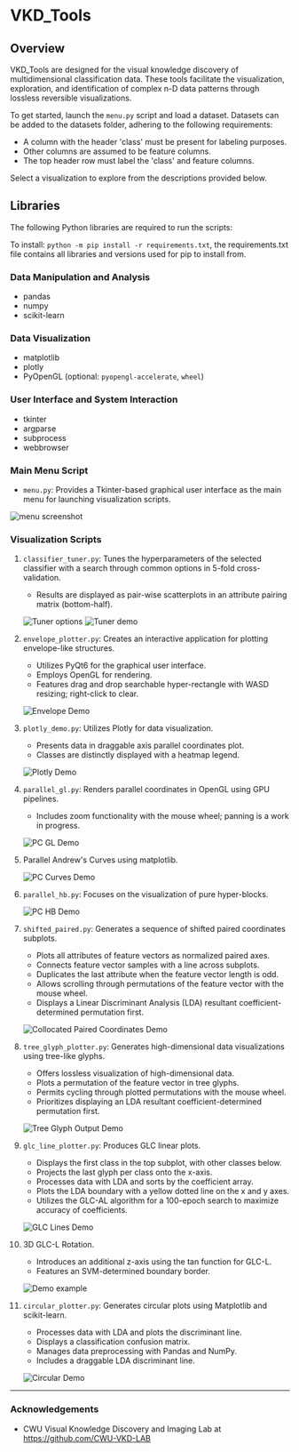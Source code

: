# VKD_Tools

## Overview

VKD_Tools are designed for the visual knowledge discovery of multidimensional classification data. These tools facilitate the visualization, exploration, and identification of complex n-D data patterns through lossless reversible visualizations.

To get started, launch the `menu.py` script and load a dataset. Datasets can be added to the datasets folder, adhering to the following requirements:
- A column with the header 'class' must be present for labeling purposes.
- Other columns are assumed to be feature columns.
- The top header row must label the 'class' and feature columns.

Select a visualization to explore from the descriptions provided below.

## Libraries

The following Python libraries are required to run the scripts:

To install: `python -m pip install -r requirements.txt`, the requirements.txt file contains all libraries and versions used for pip to install from.  

### Data Manipulation and Analysis

- pandas
- numpy
- scikit-learn

### Data Visualization

- matplotlib
- plotly
- PyOpenGL (optional: `pyopengl-accelerate`, `wheel`)

### User Interface and System Interaction

- tkinter
- argparse
- subprocess
- webbrowser

### Main Menu Script

- `menu.py`: Provides a Tkinter-based graphical user interface as the main menu for launching visualization scripts.

![menu screenshot](screenshots/menu.png)

### Visualization Scripts

1. `classifier_tuner.py`: Tunes the hyperparameters of the selected classifier with a search through common options in 5-fold cross-validation.
   - Results are displayed as pair-wise scatterplots in an attribute pairing matrix (bottom-half).

   ![Tuner options](screenshots/tuner_options.png)
   ![Tuner demo](screenshots/tuner.png)

2. `envelope_plotter.py`: Creates an interactive application for plotting envelope-like structures.
   - Utilizes PyQt6 for the graphical user interface.
   - Employs OpenGL for rendering.
   - Features drag and drop searchable hyper-rectangle with WASD resizing; right-click to clear.

   ![Envelope Demo](screenshots/envelope1.png)

3. `plotly_demo.py`: Utilizes Plotly for data visualization.
   - Presents data in draggable axis parallel coordinates plot.
   - Classes are distinctly displayed with a heatmap legend.

   ![Plotly Demo](screenshots/plotly1.png)

4. `parallel_gl.py`: Renders parallel coordinates in OpenGL using GPU pipelines.
   - Includes zoom functionality with the mouse wheel; panning is a work in progress.

   ![PC GL Demo](screenshots/pc_gl.png)

5. Parallel Andrew's Curves using matplotlib.

   ![PC Curves Demo](screenshots/parallel_curves.png)

6. `parallel_hb.py`: Focuses on the visualization of pure hyper-blocks.

   ![PC HB Demo](screenshots/parallel_hb.png)

7. `shifted_paired.py`: Generates a sequence of shifted paired coordinates subplots.
   - Plots all attributes of feature vectors as normalized paired axes.
   - Connects feature vector samples with a line across subplots.
   - Duplicates the last attribute when the feature vector length is odd.
   - Allows scrolling through permutations of the feature vector with the mouse wheel.
   - Displays a Linear Discriminant Analysis (LDA) resultant coefficient-determined permutation first.

   ![Collocated Paired Coordinates Demo](screenshots/shifted_paired.png)

8. `tree_glyph_plotter.py`: Generates high-dimensional data visualizations using tree-like glyphs.
   - Offers lossless visualization of high-dimensional data.
   - Plots a permutation of the feature vector in tree glyphs.
   - Permits cycling through plotted permutations with the mouse wheel.
   - Prioritizes displaying an LDA resultant coefficient-determined permutation first.

   ![Tree Glyph Output Demo](screenshots/wheat_seeds_tree_glyphs.png)

9. `glc_line_plotter.py`: Produces GLC linear plots.
   - Displays the first class in the top subplot, with other classes below.
   - Projects the last glyph per class onto the x-axis.
   - Processes data with LDA and sorts by the coefficient array.
   - Plots the LDA boundary with a yellow dotted line on the x and y axes.
   - Utilizes the GLC-AL algorithm for a 100-epoch search to maximize accuracy of coefficients.

   ![GLC Lines Demo](screenshots/glc_l_al.png)

10. 3D GLC-L Rotation.
    - Introduces an additional z-axis using the tan function for GLC-L.
    - Features an SVM-determined boundary border.

    ![Demo example](screenshots/glcl_3d_rotation_1_degree_svm.gif)

11. `circular_plotter.py`: Generates circular plots using Matplotlib and scikit-learn.
    - Processes data with LDA and plots the discriminant line.
    - Displays a classification confusion matrix.
    - Manages data preprocessing with Pandas and NumPy.
    - Includes a draggable LDA discriminant line.

    ![Circular Demo](screenshots/circular1.png)

---

### Acknowledgements

- CWU Visual Knowledge Discovery and Imaging Lab at <https://github.com/CWU-VKD-LAB>

